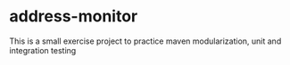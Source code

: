 address-monitor
===============

This is a small exercise project to practice maven modularization, unit and integration testing

